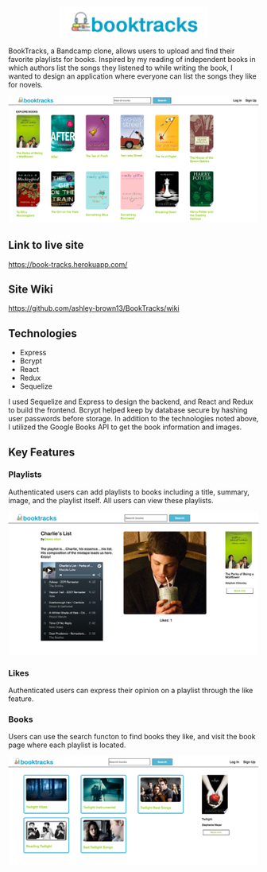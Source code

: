<p align="center">
  <img width="300px" src="https://github.com/ashley-brown13/BookTracks/blob/main/frontend/public/images/Screen%20Shot%202021-06-04%20at%202.53.41%20PM.png" alt="title and logo">
</p>

BookTracks, a Bandcamp clone, allows users to upload and find their favorite playlists for books. Inspired by my reading of independent books in which authors list the songs they listened to while writing the book, I wanted to design an application where everyone can list the songs they like for novels.

![Home Page](https://github.com/ashley-brown13/BookTracks/blob/main/frontend/public/images/Screen%20Shot%202021-06-04%20at%202.12.36%20PM.png)

## Link to live site
https://book-tracks.herokuapp.com/

## Site Wiki
https://github.com/ashley-brown13/BookTracks/wiki

## Technologies
* Express
* Bcrypt
* React
* Redux
* Sequelize

I used Sequelize and Express to design the backend, and React and Redux to build the frontend. Bcrypt helped keep by database secure by hashing user passwords before storage. In addition to the technologies noted above, I utilized the Google Books API to get the book information and images.

## Key Features

### Playlists

Authenticated users can add playlists to books including a title, summary, image, and the playlist itself. All users can view these playlists.

![Playlist Page](https://github.com/ashley-brown13/BookTracks/blob/main/frontend/public/images/Screen%20Shot%202021-06-04%20at%202.09.43%20PM.png)

### Likes

Authenticated users can express their opinion on a playlist through the like feature.

### Books

Users can use the search functon to find books they like, and visit the book page where each playlist is located.

![Book Page](https://github.com/ashley-brown13/BookTracks/blob/main/frontend/public/images/Screen%20Shot%202021-06-04%20at%202.48.29%20PM.png)
